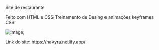 Site de restaurante

Feito com HTML e CSS Treinamento de Desing e animações keyframes CSS!

![image](https://github.com/Jp-Cardoso360/Site-de-restaurante/assets/141683330/e478e13d-4bfd-488a-abd6-0308f835619f);


Link do site:  https://hakyra.netlify.app/
